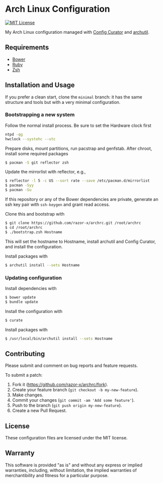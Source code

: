 # Arch Linux Configuration

[![MIT License](https://img.shields.io/badge/license-MIT-red.svg)](./LICENSE.txt)

My Arch Linux configuration managed with [Config Curator] and [archutil].

[archutil]: https://github.com/razor-x/archutil
[Config Curator]: https://github.com/razor-x/config_curator

## Requirements

* [Bower]
* [Ruby]
* [Zsh]

[Bower]: http://bower.io/
[Ruby]: https://www.ruby-lang.org/
[Zsh]: http://www.zsh.org/

## Installation and Usage

If you prefer a clean start, clone the `minimal` branch:
it has the same structure and tools but with
a very minimal configuration.

### Bootstrapping a new system

Follow the normal install process.
Be sure to set the Hardware clock first

```bash
ntpd -qg
hwclock --systohc --utc
```

Prepare disks, mount partitions, run pacstrap and genfstab.
After chroot, install some required packages

```bash
$ pacman -S git reflector zsh
```

Update the mirrorlist with reflector, e.g.,

```bash
$ reflector -l 5 -c US --sort rate --save /etc/pacman.d/mirrorlist
$ pacman -Syy
$ pacman -Su
```

If this repository or any of the Bower dependencies are private,
generate an ssh key pair with `ssh-keygen` and grant read access.

Clone this and bootstrap with

```bash
$ git clone https://github.com/razor-x/archrc.git /root/archrc
$ cd /root/archrc
$ ./bootstrap.zsh Hostname
```

This will set the hostname to Hostname,
install archutil and Config Curator,
and install the configuration.

Install packages with

```bash
$ archutil install --sets Hostname
```

### Updating configuration

Install dependencies with

```bash
$ bower update
$ bundle update
```

Install the configuration with

```bash
$ curate
```

Install packages with

```bash
$ /usr/local/bin/archutil install --sets Hostname
```

## Contributing

Please submit and comment on bug reports and feature requests.

To submit a patch:

1. Fork it (https://github.com/razor-x/archrc/fork).
2. Create your feature branch (`git checkout -b my-new-feature`).
3. Make changes.
4. Commit your changes (`git commit -am 'Add some feature'`).
5. Push to the branch (`git push origin my-new-feature`).
6. Create a new Pull Request.

## License

These configuration files are licensed under the MIT license.

## Warranty

This software is provided "as is" and without any express or
implied warranties, including, without limitation, the implied
warranties of merchantibility and fitness for a particular
purpose.
